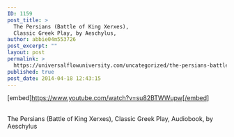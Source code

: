 ```yaml
---
ID: 1159
post_title: >
  The Persians (Battle of King Xerxes),
  Classic Greek Play, by Aeschylus,
author: abbie04m553726
post_excerpt: ""
layout: post
permalink: >
  https://universalflowuniversity.com/uncategorized/the-persians-battle-of-king-xerxes-classic-greek-play-by-aeschylus/
published: true
post_date: 2014-04-18 12:43:15
---
```

[embed]https://www.youtube.com/watch?v=su82BTWWupw[/embed]</br></br>
<p>The Persians (Battle of King Xerxes), Classic Greek Play, Audiobook, by Aeschylus</p>